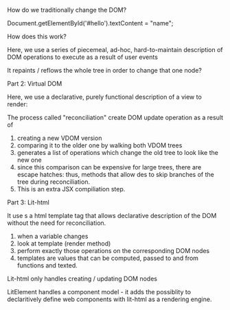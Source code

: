 How do we traditionally change the DOM? 

Document.getElementById('#hello').textContent = "name";

How does this work? 

Here, we use a series of piecemeal, ad-hoc, hard-to-maintain description of DOM operations to execute as a result of user events

It repaints / reflows the whole tree in order to change that one node?

Part 2: Virtual DOM

Here, we use a declarative, purely functional description of a view to render:

The process called "reconciliation" create DOM update operation as a result of 

1. creating a new VDOM version
2. comparing it to the older one by walking both VDOM trees
3. generates a list of operations which change the old tree to look like the new one
4. since this comparison can be expensive for large trees, there are escape hatches: thus, methods that allow des to skip branches of the tree during reconciliation.
5. This is an extra JSX compiliation step.

Part 3: Lit-html

It use s a html template tag that allows declarative description of the DOM without the need for reconciliation.

1. when a variable changes
2. look at template (render method)
3. perform exactly those operations on the corresponding DOM nodes
4. templates are values that can be computed, passed to and from functions and texted.

Lit-html only handles creating / updating DOM nodes

LitElement handles a component model - it adds the possiblity to declaritively define web components with lit-html as a rendering engine.  